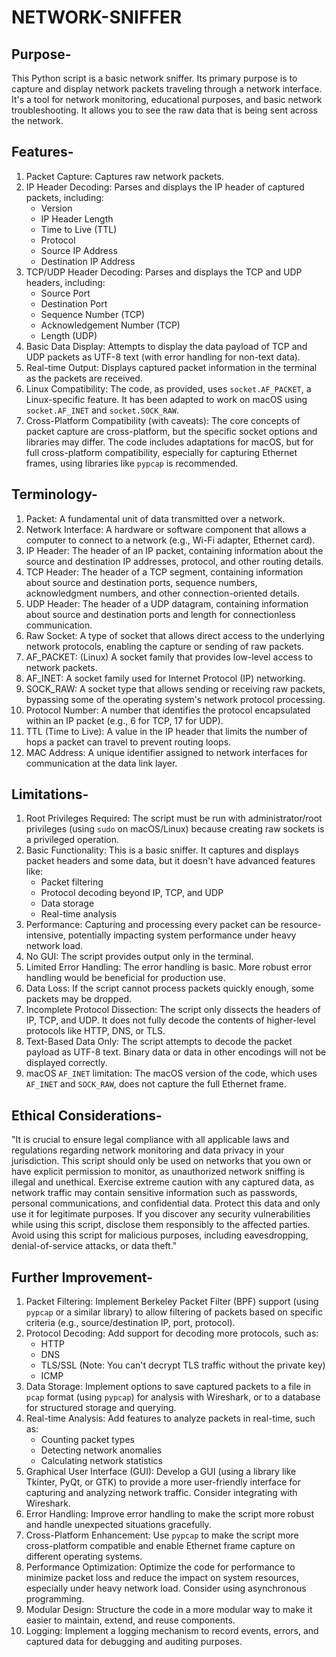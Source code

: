 # NETWORK-SNIFFER
## Purpose-
This Python script is a basic network sniffer. Its primary purpose is to capture and display network packets traveling through a network interface. It's a tool for network monitoring, educational purposes, and basic network troubleshooting.  It allows you to see the raw data that is being sent across the network.

## Features-
1. Packet Capture: Captures raw network packets.
2. IP Header Decoding: Parses and displays the IP header of captured packets, including:
    * Version
    * IP Header Length
    * Time to Live (TTL)
    * Protocol
    * Source IP Address
    * Destination IP Address
3. TCP/UDP Header Decoding: Parses and displays the TCP and UDP headers, including:
    * Source Port
    * Destination Port
    * Sequence Number (TCP)
    * Acknowledgement Number (TCP)
    * Length (UDP)
4. Basic Data Display: Attempts to display the data payload of TCP and UDP packets as UTF-8 text (with error handling for non-text data).
5. Real-time Output: Displays captured packet information in the terminal as the packets are received.
6. Linux Compatibility: The code, as provided, uses `socket.AF_PACKET`, a Linux-specific feature. It has been adapted to work on macOS using `socket.AF_INET` and `socket.SOCK_RAW`.
7. Cross-Platform Compatibility (with caveats): The core concepts of packet capture are cross-platform, but the specific socket options and libraries may differ.  The code includes adaptations for macOS, but for full cross-platform compatibility, especially for capturing Ethernet frames, using libraries like `pypcap` is recommended.

## Terminology-
1. Packet: A fundamental unit of data transmitted over a network.
2. Network Interface: A hardware or software component that allows a computer to connect to a network (e.g., Wi-Fi adapter, Ethernet card).
3. IP Header: The header of an IP packet, containing information about the source and destination IP addresses, protocol, and other routing details.
4. TCP Header: The header of a TCP segment, containing information about source and destination ports, sequence numbers, acknowledgment numbers, and other connection-oriented details.
5. UDP Header: The header of a UDP datagram, containing information about source and destination ports and length for connectionless communication.
6. Raw Socket: A type of socket that allows direct access to the underlying network protocols, enabling the capture or sending of raw packets.
7. AF_PACKET: (Linux) A socket family that provides low-level access to network packets.
8. AF_INET: A socket family used for Internet Protocol (IP) networking.
9. SOCK_RAW: A socket type that allows sending or receiving raw packets, bypassing some of the operating system's network protocol processing.
10. Protocol Number: A number that identifies the protocol encapsulated within an IP packet (e.g., 6 for TCP, 17 for UDP).
11. TTL (Time to Live): A value in the IP header that limits the number of hops a packet can travel to prevent routing loops.
12. MAC Address: A unique identifier assigned to network interfaces for communication at the data link layer.

## Limitations-
1. Root Privileges Required: The script must be run with administrator/root privileges (using `sudo` on macOS/Linux) because creating raw sockets is a privileged operation.
2. Basic Functionality: This is a basic sniffer. It captures and displays packet headers and some data, but it doesn't have advanced features like:
    * Packet filtering
    * Protocol decoding beyond IP, TCP, and UDP
    * Data storage
    * Real-time analysis
3. Performance: Capturing and processing every packet can be resource-intensive, potentially impacting system performance under heavy network load.
4. No GUI: The script provides output only in the terminal.
5. Limited Error Handling: The error handling is basic.  More robust error handling would be beneficial for production use.
6. Data Loss: If the script cannot process packets quickly enough, some packets may be dropped.
7. Incomplete Protocol Dissection: The script only dissects the headers of IP, TCP, and UDP. It does not fully decode the contents of higher-level protocols like HTTP, DNS, or TLS.
8. Text-Based Data Only: The script attempts to decode the packet payload as UTF-8 text.  Binary data or data in other encodings will not be displayed correctly.
9. macOS `AF_INET` limitation: The macOS version of the code, which uses `AF_INET` and `SOCK_RAW`, does not capture the full Ethernet frame.

## Ethical Considerations-
"It is crucial to ensure legal compliance with all applicable laws and regulations regarding network monitoring and data privacy in your jurisdiction.  This script should only be used on networks that you own or have explicit permission to monitor, as unauthorized network sniffing is illegal and unethical.  Exercise extreme caution with any captured data, as network traffic may contain sensitive information such as passwords, personal communications, and confidential data.  Protect this data and only use it for legitimate purposes.  If you discover any security vulnerabilities while using this script, disclose them responsibly to the affected parties.  Avoid using this script for malicious purposes, including eavesdropping, denial-of-service attacks, or data theft."

## Further Improvement-
1. Packet Filtering: Implement Berkeley Packet Filter (BPF) support (using `pypcap` or a similar library) to allow filtering of packets based on specific criteria (e.g., source/destination IP, port, protocol).
2. Protocol Decoding: Add support for decoding more protocols, such as:
    * HTTP
    * DNS
    * TLS/SSL (Note: You can't decrypt TLS traffic without the private key)
    * ICMP
3. Data Storage: Implement options to save captured packets to a file in `pcap` format (using `pypcap`) for analysis with Wireshark, or to a database for structured storage and querying.
4. Real-time Analysis: Add features to analyze packets in real-time, such as:
    * Counting packet types
    * Detecting network anomalies
    * Calculating network statistics
5. Graphical User Interface (GUI): Develop a GUI (using a library like Tkinter, PyQt, or GTK) to provide a more user-friendly interface for capturing and analyzing network traffic.  Consider integrating with Wireshark.
6. Error Handling: Improve error handling to make the script more robust and handle unexpected situations gracefully.
7. Cross-Platform Enhancement: Use `pypcap` to make the script more cross-platform compatible and enable Ethernet frame capture on different operating systems.
8. Performance Optimization: Optimize the code for performance to minimize packet loss and reduce the impact on system resources, especially under heavy network load.  Consider using asynchronous programming.
9. Modular Design: Structure the code in a more modular way to make it easier to maintain, extend, and reuse components.
10. Logging: Implement a logging mechanism to record events, errors, and captured data for debugging and auditing purposes.
